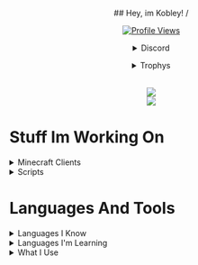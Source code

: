 <p align="center">
## Hey, im Kobley!
/<p>

<a href="https://github.com/Kobley">
  <p align="center">
    <img src="https://komarev.com/ghpvc/?username=Kobley" alt="Profile Views">
    <br>
  </p>
</a>
<p align="center">
  <details align="center">
    <summary>Discord</summary>
    <img src="https://discord.c99.nl/widget/theme-1/862491763377569823.png" />
  </details>
</p>

<details align="center">
  <summary>Trophys</summary>
  <img src="https://github-profile-trophy.vercel.app/?username=Kobley&theme=nord&margin-w=15&margin-h=1&column=6" />
</details>
  
<br />

<p align="center">
  <img src="https://github-readme-stats.vercel.app/api/top-langs/?username=kobley&show_icons=true&theme=dark" /> 
  <br />
  <img src="https://github-readme-stats.vercel.app/api/?username=Kobley&title_color=4F8CC9&text_color=9f9f9f&show_icons=true&bg_color=00000000&hide_border=true&icon_color=4F8CC9&hide_title=true&count_private=true" />
</p>

# Stuff Im Working On

<details>
<summary>Minecraft Clients</summary>
- RetardWare (discontinued)
<br />
- BozoWare (discontinued temporarily)
<br /> 
- Sleek (gone)
</details>

<details>
<summary>Scripts</summary>
- Neverlose Bozo.lua (nl sub gone!)
<br />
- Mercury Roblox Hub Lua (no motivation but might start again soon)
</details>

# Languages And Tools

<details>
<summary>Languages I Know</summary>
- Java
<br />
- Python
<br />
- NodeJS/JS/TS
<br />
- Lua
</details>

<details>
<summary>Languages I'm Learning</summary>
- C
<br />
- C++
<br />
- ASM (intel and soon)
<br />
- rust (soon)
<br />
- go (soon)
</details>

<details>
<summary>What I Use</summary>
- Intelij Idea
<br />
- NeoVim
<br />
- Tmux
<br />
- Eclipse Neon and Latest 
<br />
- Visual Studio Code
<br />
- Visual Studio
<br />
- Github and Github Desktop
<br />
- Replit
</details>
